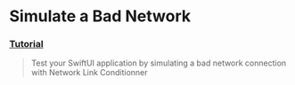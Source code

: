 # Simulate a Bad Network
### [Tutorial](https://designcode.io/swiftui-advanced-handbook-simulate-a-bad-network)
> Test your SwiftUI application by simulating a bad network connection with Network Link Conditionner